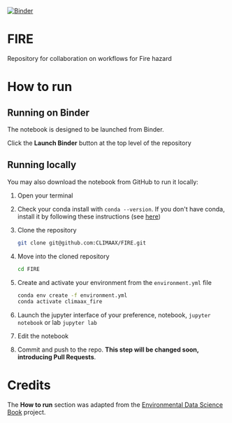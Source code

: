 [![Binder](https://mybinder.org/badge_logo.svg)](https://mybinder.org/v2/gh/CLIMAAX/FIRE/main?labpath=FIRE_notebook.ipynb)

# FIRE
Repository for collaboration on workflows for Fire hazard

# How to run

## Running on Binder
The notebook is designed to be launched from Binder. 

Click the **Launch Binder** button at the top level of the repository

## Running locally
You may also download the notebook from GitHub to run it locally:
1. Open your terminal

2. Check your conda install with `conda --version`. If you don't have conda, install it by following these instructions (see [here](https://docs.conda.io/en/latest/miniconda.html))

3. Clone the repository
    ```bash
    git clone git@github.com:CLIMAAX/FIRE.git
    ```

4. Move into the cloned repository
    ```bash
    cd FIRE
    ```

5. Create and activate your environment from the `environment.yml` file
    ```bash
    conda env create -f environment.yml
    conda activate climaax_fire
    ```  

6. Launch the jupyter interface of your preference, notebook, `jupyter notebook` or lab `jupyter lab`
7. Edit the notebook
8. Commit and push to the repo. **This step will be changed soon, introducing Pull Requests**.

# Credits
The **How to run** section was adapted from the [Environmental Data Science Book](https://edsbook.org/welcome.html) project.
